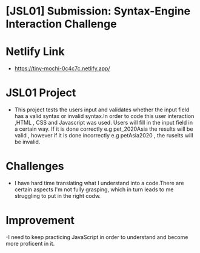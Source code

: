 # [JSL01] Submission: Syntax-Engine Interaction Challenge

# Netlify Link
 - https://tiny-mochi-0c4c7c.netlify.app/

# JSL01 Project
  - This project tests the users input and validates whether the input field has a valid syntax or invalid syntax.In order to code this user 
    interaction ,HTML , CSS and Javascript was used. Users will fill in the input field in a certain way. If it is done correctly e.g 
   pet_2020Asia the results will be valid , however if it is done incorrectly e.g petAsia2020 , the ruselts will be invalid.

  # Challenges
   - I have hard time translating what I understand into a code.There are certain aspects I'm not fully grasping, which in turn leads to me struggling to put in the right codw.

# Improvement
-I need to keep practicing JavaScript in order to understand and become more proficent in it.
